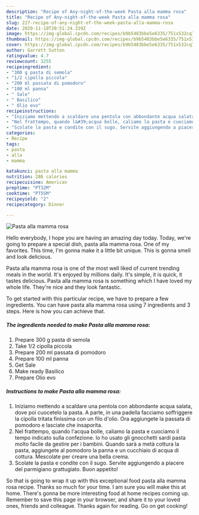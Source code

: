 ```yaml
---
description: "Recipe of Any-night-of-the-week Pasta alla mamma rosa"
title: "Recipe of Any-night-of-the-week Pasta alla mamma rosa"
slug: 227-recipe-of-any-night-of-the-week-pasta-alla-mamma-rosa
date: 2020-11-10T20:51:24.339Z
image: https://img-global.cpcdn.com/recipes/b9b5483bbe5e6335/751x532cq70/pasta-alla-mamma-rosa-recipe-main-photo.jpg
thumbnail: https://img-global.cpcdn.com/recipes/b9b5483bbe5e6335/751x532cq70/pasta-alla-mamma-rosa-recipe-main-photo.jpg
cover: https://img-global.cpcdn.com/recipes/b9b5483bbe5e6335/751x532cq70/pasta-alla-mamma-rosa-recipe-main-photo.jpg
author: Garrett Sutton
ratingvalue: 4.7
reviewcount: 3255
recipeingredient:
- "300 g pasta di semola"
- "1/2 cipolla piccola"
- "200 ml passata di pomodoro"
- "100 ml panna"
- " Sale"
- " Basilico"
- " Olio evo"
recipeinstructions:
- "Iniziamo mettendo a scaldare una pentola con abbondante acqua salata, dove poi cuocetelo la pasta. A parte, in una padella facciamo soffriggere la cipolla tritata finissima con un filo d&#39;olio. Ora aggiungete la passata di pomodoro e lasciate che insaporita."
- "Nel frattempo, quando l&#39;acqua bolle, caliamo la pasta e cuociamo il tempo indicato sulla confezione. Io ho usato gli gnocchetti sardi pasta molto facile da gestire per i bambini. Quando sarà a metà cottura la pasta, aggiungete al pomodoro la panna e un cucchiaio di acqua di cottura. Mescolate per creare una bella crema."
- "Scolate la pasta e condite con il sugo. Servite aggiungendo a piacere del parmigiano grattugiato. Buon appetito!"
categories:
- Recipe
tags:
- pasta
- alla
- mamma

katakunci: pasta alla mamma 
nutrition: 286 calories
recipecuisine: American
preptime: "PT32M"
cooktime: "PT55M"
recipeyield: "2"
recipecategory: Dinner

---
```



![Pasta alla mamma rosa](https://img-global.cpcdn.com/recipes/b9b5483bbe5e6335/751x532cq70/pasta-alla-mamma-rosa-recipe-main-photo.jpg)

Hello everybody, I hope you are having an amazing day today. Today, we're going to prepare a special dish, pasta alla mamma rosa. One of my favorites. This time, I'm gonna make it a little bit unique. This is gonna smell and look delicious.



Pasta alla mamma rosa is one of the most well liked of current trending meals in the world. It's enjoyed by millions daily. It's simple, it is quick, it tastes delicious. Pasta alla mamma rosa is something which I have loved my whole life. They're nice and they look fantastic.


To get started with this particular recipe, we have to prepare a few ingredients. You can have pasta alla mamma rosa using 7 ingredients and 3 steps. Here is how you can achieve that.

<!--inarticleads1-->

##### The ingredients needed to make Pasta alla mamma rosa:

1. Prepare 300 g pasta di semola
1. Take 1/2 cipolla piccola
1. Prepare 200 ml passata di pomodoro
1. Prepare 100 ml panna
1. Get  Sale
1. Make ready  Basilico
1. Prepare  Olio evo




<!--inarticleads2-->

##### Instructions to make Pasta alla mamma rosa:

1. Iniziamo mettendo a scaldare una pentola con abbondante acqua salata, dove poi cuocetelo la pasta. A parte, in una padella facciamo soffriggere la cipolla tritata finissima con un filo d&#39;olio. Ora aggiungete la passata di pomodoro e lasciate che insaporita.
1. Nel frattempo, quando l&#39;acqua bolle, caliamo la pasta e cuociamo il tempo indicato sulla confezione. Io ho usato gli gnocchetti sardi pasta molto facile da gestire per i bambini. Quando sarà a metà cottura la pasta, aggiungete al pomodoro la panna e un cucchiaio di acqua di cottura. Mescolate per creare una bella crema.
1. Scolate la pasta e condite con il sugo. Servite aggiungendo a piacere del parmigiano grattugiato. Buon appetito!




So that is going to wrap it up with this exceptional food pasta alla mamma rosa recipe. Thanks so much for your time. I am sure you will make this at home. There's gonna be more interesting food at home recipes coming up. Remember to save this page in your browser, and share it to your loved ones, friends and colleague. Thanks again for reading. Go on get cooking!
